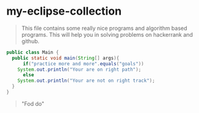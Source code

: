 # my-eclipse-collection
> This file contains some really nice programs and algorithm based programs.
> This will help you in solving problems on hackerrank and github.
```Java
public class Main {
  public static void main(String[] args){
      if("practice more and more".equals("goals"))
	System.out.println("Your are on right path");
      else
	System.out.println("Your are not on right track");
  }
}
```
> "Fod do"
